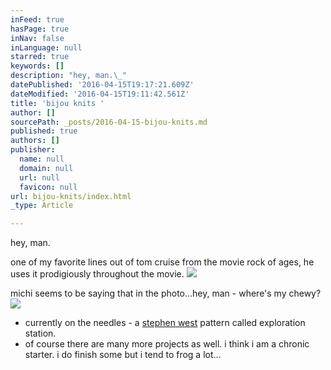 ```yaml
---
inFeed: true
hasPage: true
inNav: false
inLanguage: null
starred: true
keywords: []
description: "hey, man.\_"
datePublished: '2016-04-15T19:17:21.609Z'
dateModified: '2016-04-15T19:11:42.561Z'
title: 'bijou knits '
author: []
sourcePath: _posts/2016-04-15-bijou-knits.md
published: true
authors: []
publisher:
  name: null
  domain: null
  url: null
  favicon: null
url: bijou-knits/index.html
_type: Article

---
```

hey, man. 

one of my favorite lines out of tom cruise from the movie rock of ages, he uses it prodigiously throughout the movie.
![](https://the-grid-user-content.s3-us-west-2.amazonaws.com/48b4cb33-6af5-44e4-a4b7-093945fd03a3.jpg)

michi seems to be saying that in the photo...hey, man - where's my chewy? ![](https://the-grid-user-content.s3-us-west-2.amazonaws.com/eabf28a8-8724-4730-96f3-70e306457adf.jpg)

* currently on the needles - a [stephen west][0] pattern called exploration station.        
* of course there are many more projects as well. i think i am a chronic starter. i do finish some but i tend to frog a lot...

[0]: http://westknits.com/index.php/pattern/shawls/boneyard-shawl/